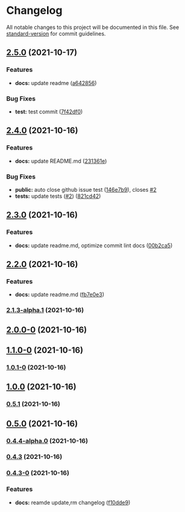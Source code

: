 # Changelog

All notable changes to this project will be documented in this file. See [standard-version](https://github.com/conventional-changelog/standard-version) for commit guidelines.

## [2.5.0](https://github.com/zuoxiaobai/commitizen-practice-demo/compare/v2.4.0...v2.5.0) (2021-10-17)

### Features

- **docs:** update readme ([a642856](https://github.com/zuoxiaobai/commitizen-practice-demo/commit/a6428565896bd65cc1af4ebcb35ccf2d6f26afbf))

### Bug Fixes

- **test:** test commit ([7f42df0](https://github.com/zuoxiaobai/commitizen-practice-demo/commit/7f42df06986e230e301bc1cf2a2ce1b53e77efe7))

## [2.4.0](https://github.com/zuoxiaobai/comitizen-practice-demo/compare/v2.3.0...v2.4.0) (2021-10-16)

### Features

- **docs:** update README.md ([231361e](https://github.com/zuoxiaobai/comitizen-practice-demo/commit/231361ecc3248d8f081b3ad710b863a24f3f95fd))

### Bug Fixes

- **public:** auto close github issue test ([146e7b9](https://github.com/zuoxiaobai/comitizen-practice-demo/commit/146e7b989909cc0fd7e5c0d85dc8a246e8bc9c95)), closes [#2](https://github.com/zuoxiaobai/comitizen-practice-demo/issues/2)
- **tests:** update tests ([#2](https://github.com/zuoxiaobai/comitizen-practice-demo/issues/2)) ([821cd42](https://github.com/zuoxiaobai/comitizen-practice-demo/commit/821cd42a4eb483daba032c7d87bc353845d3021e))

## [2.3.0](https://github.com/zuoxiaobai/comitizen-practice-demo/compare/v2.2.0...v2.3.0) (2021-10-16)

### Features

- **docs:** update readme.md, optimize commit lint docs ([00b2ca5](https://github.com/zuoxiaobai/comitizen-practice-demo/commit/00b2ca55cc6b1a3670fb2e414d2e0c5b29c1adaa))

## [2.2.0](https://github.com/zuoxiaobai/comitizen-practice-demo/compare/v2.1.3-alpha.1...v2.2.0) (2021-10-16)

### Features

- **docs:** update readme.md ([fb7e0e3](https://github.com/zuoxiaobai/comitizen-practice-demo/commit/fb7e0e3f659b3d48df7a62c05167f9e4d085e71d))

### [2.1.3-alpha.1](https://github.com/zuoxiaobai/comitizen-practice-demo/compare/v2.0.0-0...v2.1.3-alpha.1) (2021-10-16)

## [2.0.0-0](https://github.com/zuoxiaobai/comitizen-practice-demo/compare/v1.1.0-0...v2.0.0-0) (2021-10-16)

## [1.1.0-0](https://github.com/zuoxiaobai/comitizen-practice-demo/compare/v1.0.1-0...v1.1.0-0) (2021-10-16)

### [1.0.1-0](https://github.com/zuoxiaobai/comitizen-practice-demo/compare/v1.0.0...v1.0.1-0) (2021-10-16)

## [1.0.0](https://github.com/zuoxiaobai/comitizen-practice-demo/compare/v0.5.1...v1.0.0) (2021-10-16)

### [0.5.1](https://github.com/zuoxiaobai/comitizen-practice-demo/compare/v0.5.0...v0.5.1) (2021-10-16)

## [0.5.0](https://github.com/zuoxiaobai/comitizen-practice-demo/compare/v0.4.4-alpha.0...v0.5.0) (2021-10-16)

### [0.4.4-alpha.0](https://github.com/zuoxiaobai/comitizen-practice-demo/compare/v0.4.3...v0.4.4-alpha.0) (2021-10-16)

### [0.4.3](https://github.com/zuoxiaobai/comitizen-practice-demo/compare/v0.4.3-0...v0.4.3) (2021-10-16)

### [0.4.3-0](https://github.com/zuoxiaobai/comitizen-practice-demo/compare/v0.4.2...v0.4.3-0) (2021-10-16)

### Features

- **docs:** reamde update,rm changelog ([f10dde9](https://github.com/zuoxiaobai/comitizen-practice-demo/commit/f10dde9880579a9372558b131058c763fac524ae))
